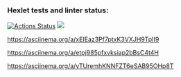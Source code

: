 ### Hexlet tests and linter status:
[![Actions Status](https://github.com/ValeriaLukovich/python-project-49/workflows/hexlet-check/badge.svg)](https://github.com/ValeriaLukovich/python-project-49/actions)
<a href="https://codeclimate.com/github/ValeriaLukovich/python-project-49/maintainability"><img src="https://api.codeclimate.com/v1/badges/2628be5a3cfb513f901f/maintainability" /></a>


https://asciinema.org/a/xEIEaz3Pf7ptxK3VXJH9TpII9

https://asciinema.org/a/etpj985pfxvksiap2bBsC4t4H

https://asciinema.org/a/yTUremhKNNFZT6eSAB95OHp8T
